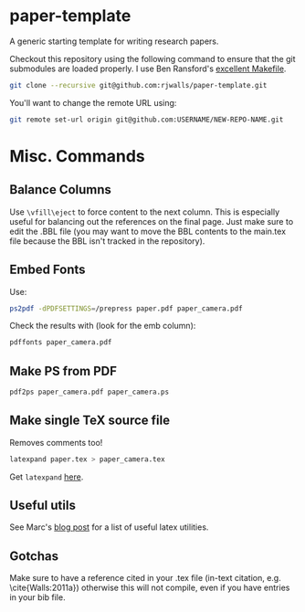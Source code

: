 paper-template
==============

A generic starting template for writing research papers.

Checkout this repository using the following command to ensure that the git
submodules are loaded properly. I use Ben Ransford's [excellent Makefile][ben].

[ben]:https://github.com/ransford/pdflatex-makefile

```bash
git clone --recursive git@github.com:rjwalls/paper-template.git
```

You'll want to change the remote URL using:

```bash
git remote set-url origin git@github.com:USERNAME/NEW-REPO-NAME.git
```

# Misc. Commands

## Balance Columns

Use `\vfill\eject` to force content to the next column. This is especially
useful for balancing out the references on the final page. Just make sure to
edit the .BBL file (you may want to move the BBL contents to the main.tex
file because the BBL isn't tracked in the repository). 

## Embed Fonts

Use:

```bash
ps2pdf -dPDFSETTINGS=/prepress paper.pdf paper_camera.pdf
```

Check the results with (look for the emb column):
```bash
pdffonts paper_camera.pdf
```

## Make PS from PDF

```bash
pdf2ps paper_camera.pdf paper_camera.ps
```

## Make single TeX source file

Removes comments too!

```bash
latexpand paper.tex > paper_camera.tex
```

Get `latexpand` [here](https://gitorious.org/latexpand).

## Useful utils

See Marc's [blog
post](http://people.cs.umass.edu/~liberato/blog/2013/01/19/miscellaneous-latex-slash-bibtex-tools/) for a list of useful latex utilities.


## Gotchas

Make sure to have a reference cited in your .tex file (in-text citation, e.g. \cite{Walls:2011a}) otherwise this will not compile, even if you have entries in your bib file.
